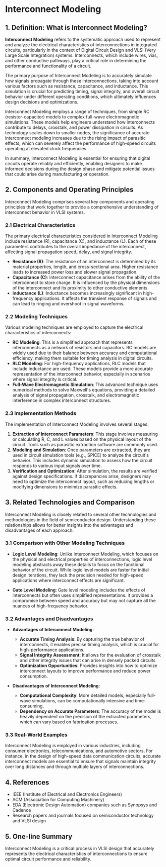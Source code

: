 # Interconnect Modeling

## 1. Definition: What is **Interconnect Modeling**?
**Interconnect Modeling** refers to the systematic approach used to represent and analyze the electrical characteristics of interconnections in integrated circuits, particularly in the context of Digital Circuit Design and VLSI (Very Large Scale Integration) systems. Interconnects, which include wires, vias, and other conductive pathways, play a critical role in determining the performance and functionality of a circuit. 

The primary purpose of Interconnect Modeling is to accurately simulate how signals propagate through these interconnections, taking into account various factors such as resistance, capacitance, and inductance. This simulation is crucial for predicting timing, signal integrity, and overall circuit behavior under different operating conditions, which ultimately influences design decisions and optimizations.

Interconnect Modeling employs a range of techniques, from simple RC (resistor-capacitor) models to complex full-wave electromagnetic simulations. These models help engineers understand how interconnects contribute to delays, crosstalk, and power dissipation in circuits. As technology scales down to smaller nodes, the significance of accurate interconnect modeling increases due to the rising impact of parasitic effects, which can severely affect the performance of high-speed circuits operating at elevated clock frequencies.

In summary, Interconnect Modeling is essential for ensuring that digital circuits operate reliably and efficiently, enabling designers to make informed decisions during the design phase and mitigate potential issues that could arise during manufacturing or operation.

## 2. Components and Operating Principles
Interconnect Modeling comprises several key components and operating principles that work together to provide a comprehensive understanding of interconnect behavior in VLSI systems.

### 2.1 Electrical Characteristics
The primary electrical characteristics considered in Interconnect Modeling include resistance (R), capacitance (C), and inductance (L). Each of these parameters contributes to the overall impedance of the interconnect, affecting signal propagation speed, delay, and signal integrity.

- **Resistance (R)**: The resistance of an interconnect is determined by its material properties, length, and cross-sectional area. Higher resistance leads to increased power loss and slower signal propagation.
- **Capacitance (C)**: Interconnect capacitance arises from the ability of the interconnect to store charge. It is influenced by the physical dimensions of the interconnect and its proximity to other conductive elements.
- **Inductance (L)**: Inductance becomes increasingly significant in high-frequency applications. It affects the transient response of signals and can lead to ringing and overshoot in signal waveforms.

### 2.2 Modeling Techniques
Various modeling techniques are employed to capture the electrical characteristics of interconnects:

- **RC Modeling**: This is a simplified approach that represents interconnects as a network of resistors and capacitors. RC models are widely used due to their balance between accuracy and computational efficiency, making them suitable for timing analysis in digital circuits.
- **RLC Modeling**: For high-frequency applications, RLC models that include inductance are used. These models provide a more accurate representation of the interconnect behavior, especially in scenarios where signal integrity is critical.
- **Full-Wave Electromagnetic Simulation**: This advanced technique uses numerical methods to solve Maxwell's equations, providing a detailed analysis of signal propagation, crosstalk, and electromagnetic interference in complex interconnect structures.

### 2.3 Implementation Methods
The implementation of Interconnect Modeling involves several stages:

1. **Extraction of Interconnect Parameters**: This stage involves measuring or calculating R, C, and L values based on the physical layout of the circuit. Tools such as parasitic extraction software are commonly used.
2. **Modeling and Simulation**: Once parameters are extracted, they are used in circuit simulation tools (e.g., SPICE) to analyze the circuit's behavior. This includes dynamic simulation to assess how the circuit responds to various input signals over time.
3. **Verification and Optimization**: After simulation, the results are verified against design specifications. If discrepancies arise, designers may need to optimize the interconnect layout, such as reducing lengths or modifying dimensions to minimize parasitic effects.

## 3. Related Technologies and Comparison
Interconnect Modeling is closely related to several other technologies and methodologies in the field of semiconductor design. Understanding these relationships allows for better insights into the advantages and disadvantages of each approach.

### 3.1 Comparison with Other Modeling Techniques
- **Logic Level Modeling**: Unlike Interconnect Modeling, which focuses on the physical and electrical properties of interconnections, logic level modeling abstracts away these details to focus on the functional behavior of the circuit. While logic level models are faster for initial design iterations, they lack the precision needed for high-speed applications where interconnect effects are significant.
  
- **Gate Level Modeling**: Gate level modeling includes the effects of interconnects but often uses simplified representations. It provides a compromise between speed and accuracy but may not capture all the nuances of high-frequency behavior.

### 3.2 Advantages and Disadvantages
- **Advantages of Interconnect Modeling**:
  - **Accurate Timing Analysis**: By capturing the true behavior of interconnects, it enables precise timing analysis, which is crucial for high-performance applications.
  - **Signal Integrity Assessment**: It allows for the evaluation of crosstalk and other integrity issues that can arise in densely packed circuits.
  - **Optimization Opportunities**: Provides insights into how to optimize interconnect layouts to improve performance and reduce power consumption.

- **Disadvantages of Interconnect Modeling**:
  - **Computational Complexity**: More detailed models, especially full-wave simulations, can be computationally intensive and time-consuming.
  - **Dependency on Accurate Parameters**: The accuracy of the model is heavily dependent on the precision of the extracted parameters, which can vary based on fabrication processes.

### 3.3 Real-World Examples
Interconnect Modeling is employed in various industries, including consumer electronics, telecommunications, and automotive sectors. For instance, in the design of high-speed data communication circuits, accurate interconnect models are essential to ensure that signals maintain integrity over long distances and through multiple layers of interconnections.

## 4. References
- IEEE (Institute of Electrical and Electronics Engineers)
- ACM (Association for Computing Machinery)
- EDA (Electronic Design Automation) companies such as Synopsys and Cadence
- Research papers and journals focused on semiconductor technology and VLSI design

## 5. One-line Summary
Interconnect Modeling is a critical process in VLSI design that accurately represents the electrical characteristics of interconnections to ensure optimal circuit performance and reliability.